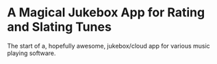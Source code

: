 # A Magical Jukebox App for Rating and Slating Tunes

The start of a, hopefully awesome, jukebox/cloud app for various music playing software.
